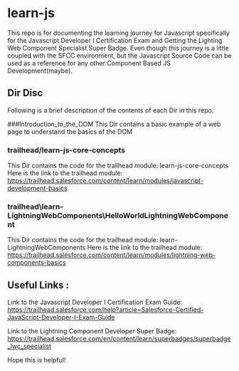 # learn-js
This repo is for documenting the learning journey for Javascript specifically for the Javascript Developer I Certification Exam and Getting the Lighting Web Component Specialist Super Badge. 
Even though this journey is a little coupled with the SFCC environment, but the Javascript Source Code  can be used as a reference for any other Component Based JS Development(maybe). 


## Dir Disc
Following is a brief description of the contents of each Dir in this repo.

###Introduction_to_the_DOM
This Dir contains a basic example of a web page to understand the basics of the DOM

### trailhead/learn-js-core-concepts
This Dir contains the code for the trailhead module: learn-js-core-concepts
Here is the link to the trailhead module: https://trailhead.salesforce.com/content/learn/modules/javascript-development-basics


### trailhead\learn-LightningWebComponents\HelloWorldLightningWebComponent
This Dir contains the code for the trailhead module: learn-LightningWebComponents
Here is the link to the trailhead module: https://trailhead.salesforce.com/content/learn/modules/lightning-web-components-basics

## Useful Links :

Link to the Javascript Developer I Certification Exam Guide: https://trailhead.salesforce.com/help?article=Salesforce-Certified-JavaScript-Developer-I-Exam-Guide

Link to the Lightning Component Developer Super Badge: https://trailhead.salesforce.com/en/content/learn/superbadges/superbadge_lwc_specialist

Hope this is helpful! 